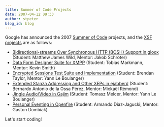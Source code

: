 ```yaml
---
title: Summer of Code Projects
date: 2007-04-12 09:33
author: stpeter
blog_id: blog
---
```


Google has announced the 2007 [Summer of Code](http://code.google.com/soc/) projects, and the [XSF projects](http://code.google.com/soc/xmpp/about.html) are as follows:

-   [Bidirectional-streams Over Synchronous HTTP (BOSH) Support in gloox](http://code.google.com/soc/xmpp/appinfo.html?csaid=87181BA9B5E6306C) (Student: Matthew James Wild, Mentor: Jakob Schröter)
-   [Data Form Designer Suite for XMPP](http://code.google.com/soc/xmpp/appinfo.html?csaid=5B4906B380FB37AB) (Student: Tobias Markmann, Mentor: Kevin Smith)
-   [Encrypted Sessions Test Suite and Implementation](http://code.google.com/soc/xmpp/appinfo.html?csaid=5AFC621F478B00ED) (Student: Brendan Taylor, Mentor: Yann Le Boulanger)
-   [Extended Stanza Addressing and Other XEPs in ejabberd](http://code.google.com/soc/xmpp/appinfo.html?csaid=A765E8D6A159AA75) (Student: Bernardo Antonio de la Ossa Pérez, Mentor: Mickaël Rémond)
-   [Jingle Audio/Video in Gajim](http://code.google.com/soc/xmpp/appinfo.html?csaid=611F6103CB37066C) (Student: Tomasz Melcer, Mentor: Yann Le Boulanger)
-   [Personal Eventing in Openfire](http://code.google.com/soc/xmpp/appinfo.html?csaid=3E0E4A887EE8F266) (Student: Armando Diaz-Jagucki, Mentor: Gaston Dombiak)

Let's start coding!
